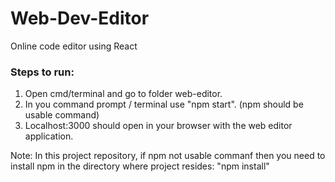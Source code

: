 # Web-Dev-Editor
Online code editor using React
### Steps to run:
1. Open cmd/terminal and go to folder web-editor.
2. In you command prompt / terminal use "npm start". (npm should be usable command)
3. Localhost:3000 should open in your browser with the web editor application.

Note:
In this project repository, 
if npm not usable commanf then you need to install npm in the directory where project resides:
"npm install"

